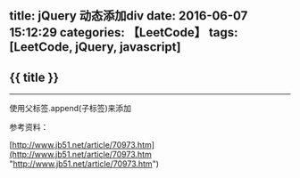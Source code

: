 title: jQuery 动态添加div
date: 2016-06-07 15:12:29
categories: 【LeetCode】
tags: [LeetCode, jQuery, javascript]
---
## {{ title }} ##

---

使用父标签.append(子标签)来添加

参考资料：

[http://www.jb51.net/article/70973.htm](http://www.jb51.net/article/70973.htm "http://www.jb51.net/article/70973.htm")